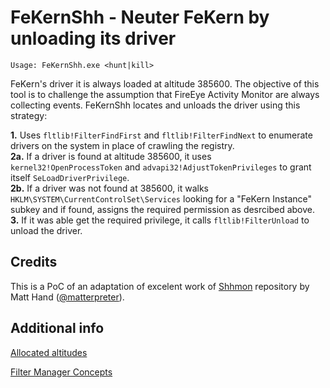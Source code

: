 # FeKernShh - Neuter FeKern by unloading its driver
```
Usage: FeKernShh.exe <hunt|kill>
```

FeKern's driver it is always loaded at altitude 385600. The objective of this tool is to challenge the assumption that FireEye Activity Monitor are always collecting events. FeKernShh locates and unloads the driver using this strategy:

**1.** Uses `fltlib!FilterFindFirst` and `fltlib!FilterFindNext` to enumerate drivers on the system in place of crawling the registry.  
**2a.** If a driver is found at altitude 385600, it uses `kernel32!OpenProcessToken` and `advapi32!AdjustTokenPrivileges` to grant itself `SeLoadDriverPrivilege`.  
**2b.** If a driver was not found at 385600, it walks `HKLM\SYSTEM\CurrentControlSet\Services` looking for a "FeKern Instance" subkey and if found, assigns the required permission as desrcibed above.  
**3.** If it was able get the required privilege, it calls `fltlib!FilterUnload` to unload the driver.  

## Credits
This is a PoC of an adaptation of excelent work of [Shhmon](https://github.com/matterpreter/Shhmon) repository by Matt Hand ([@matterpreter](https://twitter.com/matterpreter)).

## Additional info
[Allocated altitudes](https://docs.microsoft.com/en-us/windows-hardware/drivers/ifs/allocated-altitudes)

[Filter Manager Concepts](https://docs.microsoft.com/en-us/windows-hardware/drivers/ifs/filter-manager-concepts)